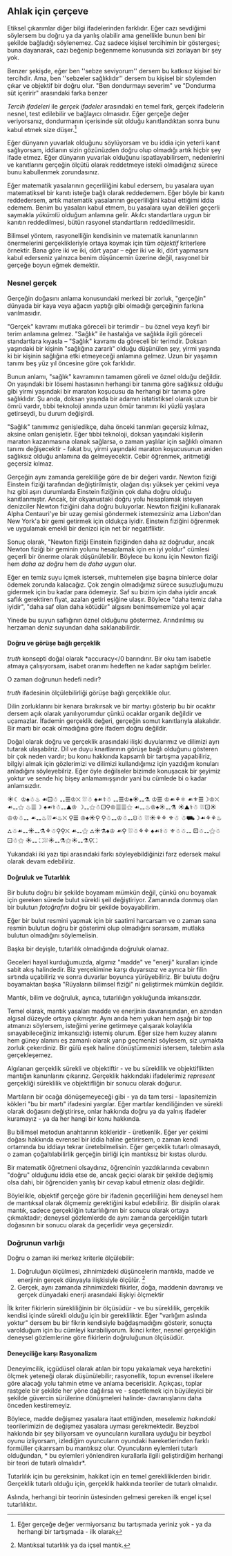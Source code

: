 ## Ahlak için çerçeve

Etiksel çıkarımlar diğer bilgi ifadelerinden farklıdır. Eğer cazı sevdiğimi söylersem bu doğru ya da yanlış olabilir ama genellikle bunun beni bir şekilde bağladığı söylenemez. Caz sadece kişisel tercihimin bir göstergesi; buna dayanarak, cazı beğenip beğenmeme konusunda sizi zorlayan bir şey yok.

Benzer şekişde, eğer ben ''sebze seviyorum'' dersem bu katkısız kişisel bir tercihdir. Ama, ben ''sebzeler sağlıklıdır'' dersem bu kişisel bir söylemden çıkar ve objektif bir doğru olur. "Ben dondurmayı severim" ve "Dondurma süt içeririr" arasındaki farka benzer

*Tercih ifadeleri* ile *gerçek ifadeler* arasındaki en temel fark, gerçek ifadelerin nesnel, test edilebilir ve bağlayıcı olmasıdır. Eğer gerçeğe değer veriyorsanız, dondurmanın içerisinde süt olduğu kanıtlandıktan sonra bunu kabul etmek size düşer.[^1]

Eğer dünyanın yuvarlak olduğunu söylüyorsam ve bu iddia için yeterli kanıt sağlıyorsam, iddianın sizin gözünüzden doğru olup olmadığı artık hiçbir şey ifade etmez. Eğer dünyanın yuvarlak olduğunu ispatlayabilirsem, nedenlerini ve kanıtlarını gerçeğin ölçütü olarak reddetmeye istekli olmadığınız sürece bunu kabullenmek zorundasınız.

Eğer matematik yasalarının geçerliliğini kabul edersem, bu yasalara uyan matematiksel bir kanıtı isteğe bağlı olarak reddedemem. Eğer böyle bir kanıtı reddedersem, artık matematik yasalarının geçerliliğini kabul ettiğimi iddia edemem. Benim bu yasaları kabul etmem, bu yasalara uyan delilleri geçerli saymakla *yükümlü* olduğum anlamına gelir. Akılcı standartlara uygun bir kanıtın reddedilmesi, bütün rasyonel standartların reddedilmesidir.

Bilimsel yöntem, rasyonelliğin kendisinin ve matematik kanunlarının önermelerini gerçeklikleriyle ortaya koymak için tüm *objektif* kriterlere örnektir. Bana göre iki ve iki, dört yapar – eğer iki ve iki, dört yapmasını kabul ederseniz yalnızca benim düşüncemin üzerine değil, rasyonel bir gerçeğe boyun eğmek demektir.

### Nesnel gerçek

Gerçeğin doğasını anlama konusundaki merkezi bir zorluk, "gerçeğin" dünyada bir kaya veya ağacın yaptığı gibi olmadığı gerçeğinin farkına varılmasıdır.

"Gerçek" kavramı mutlaka göreceli bir terimdir – bu öznel veya keyfi bir terim anlamına gelmez. "Sağlık" ile hastalığa ve sağlıkla ilgili göreceli standartlara kıyasla – "Sağlık" kavramı da göreceli bir terimdir. Doksan yaşındaki bir kişinin "sağlığına zararlı" olduğu düşünülen şey, yirmi yaşında ki bir kişinin sağlığına etki etmeyeceği anlamına gelmez. Uzun bir yaşamın tanımı beş yüz yıl öncesine göre çok farklıdır.

Bunun anlamı, "sağlık" kavramının tamamen göreli ve öznel olduğu değildir. On yaşındaki bir lösemi hastasının herhangi bir tanıma göre sağlıksız olduğu gibi yirmi yaşındaki bir maraton koşucusu da herhangi bir tanıma göre sağlıklıdır. Şu anda, doksan yaşında bir adamın istatistiksel olarak uzun bir ömrü vardır, tıbbi teknoloji anında uzun ömür tanımını iki yüzlü yaşlara getirseydi, bu durum değişirdi.

"Sağlık" tanımımız genişledikçe, daha önceki tanımları geçersiz kılmaz, aksine onları genişletir. Eğer tıbbi teknoloji, doksan yaşındaki kişilerin maraton kazanmasına olanak sağlarsa, o zaman yaşlılar için sağlıklı olmanın tanımı değişecektir - fakat bu, yirmi yaşındaki maraton koşucusunun aniden sağlıksız olduğu anlamına da gelmeyecektir. Cebir öğrenmek, aritmetiği geçersiz kılmaz.

Gerçeğin aynı zamanda gerekliliğe göre de bir değeri vardır. Newton fiziği Einstein fiziği tarafından değiştirilmiştir, olağan dışı yüksek yer çekimi veya hız gibi aşırı durumlarda Einstein fiziğinin çok daha doğru olduğu kanıtlanmıştır. Ancak, bir okyanustaki doğru yolu hesaplamak isteyen denizciler Newton fiziğini daha doğru buluyorlar. Newton fiziğini kullanarak Alpha Centauri'ye bir uzay gemisi göndermek istemezsiniz ama Lizbon'dan New York'a bir gemi getirmek için oldukça iyidir. Einstein fiziğini öğrenmek ve uygulamak emekli bir denizci için net bir negatifliktir.

Sonuç olarak, "Newton fiziği Einstein fiziğinden daha az doğrudur, ancak Newton fiziği bir geminin yolunu hesaplamak için en iyi yoldur" cümlesi geçerli bir önerme olarak düşünülebilir. Böylece bu konu için Newton fiziği hem *daha az doğru* hem de *daha uygun* olur.

Eğer en temiz suyu içmek istersek, muhtemelen şişe başına binlerce dolar ödemek zorunda kalacağız. Çok zengin olmadığımız sürece susuzluğumuzu gidermek için bu kadar para ödemeyiz. Saf su bizim için daha iyidir ancak saflık gerektiren fiyat, azalan getiri eşiğine ulaşır. Böylece "daha temiz daha iyidir", "daha saf olan daha kötüdür" algısını benimsememize yol açar

Yinede bu suyun saflığının öznel olduğunu göstermez. Arındırılmış su herzaman deniz suyundan daha saklanabilirdir.

#### Doğru ve görüşe bağlı gerçeklik

*truth* konsepti doğal olarak *accuracy</0 barındırır. Bir oku tam isabetle atmaya çalışıyorsam, isabet oranımı hedeften ne kadar saptığım belirler.</p> 

O zaman doğrunun hedefi nedir?

*truth* ifadesinin ölçülebilirliği görüşe bağlı gerçeklikle olur.

Dilin zorluklarını bir kenara bırakırsak ve bir martıyı gösterip bu bir ocaktır dersem açık olarak yanılıyorumdur çünkü ocaklar organik değildir ve uçamazlar. İfademin gerçeklik değeri, gerçeğin somut kanıtlarıyla alakalıdır. Bir martı bir ocak olmadığına göre ifadem doğru değildir.

Doğal olarak doğru ve gerçeklik arasındaki ilişki duyularımız ve dilimizi ayrı tutarak ulaşabilriz. Dil ve duyu knaıtlarının görüşe bağlı olduğunu gösteren bir çok neden vardır; bu konu hakkında kapsamlı bir tartışma yapabiliriz, bilgiyi almak için gözlerimizi ve dilimizi kullandığımız için yazdığım konuları anladığını söyleyebilriz. Eğer öyle değilseler bizimde konuşacak bir şeyimiz yoktur ve sende hiç bişey anlamamışşındır yani bu cümlede bi o kadar anlamsızdır.

☀☾ ♔♠☃♨ ☙⚀☃ ⚋☰♔⛌ ⛆☃ ♠☙⚕☃ ⚋☰♔♠☀⚋⚗ ♔☰ ♔☙⚘⚛ ☙⚜☰☽♔⛌ ☙⚋⚝ ♨☰☽ ♠☙⚕☃⚋⛰♔ ☽⚋⚝☃⚀⚲♔☰☰⚝ ☙⚋♨♔♠☀⚋⚗ ☀⛰⚕☃ ⛆⚀☀♔♔☃⚋ ☙⚋♨⛆☙♨⛌ ⚲☰ ♔♠☀⚲ ⚲☃⚋♔☃⚋⛻☃ ⛆☀⚘⚘ ⚜☃ ☃⛟☽☙⚘⚘♨ ⛼☃☙⚋☀⚋⚗⚘☃⚲⚲⛌ ☙⚋⚝ ⛼☀⚗♠♔ ☙⚲ ⛆☃⚘⚘ ♠☙⚕☃ ⚜☃☃⚋ ⚀☃⚋⚝☃⚀☃⚝ ☀⚋ ⛶⛆☀⚋⚗⚝☀⚋⚗⚲⛶

Yukarıdaki iki yazı tipi arasındaki farkı söyleyebildiğinizi farz edersek makul olarak devam edebiliriz.

#### Doğruluk ve Tutarlılık

Bir bulutu doğru bir şekilde boyamam mümkün değil, çünkü onu boyamak için gereken sürede bulut sürekli şeil değiştiriyor. Zamanında donmuş olan bir bulutun *fotoğrafını* doğru bir şekilde boyayabilirim.

Eğer bir bulut resmini yapmak için bir saatimi harcarsam ve o zaman sana resmin bulutun doğru bir gösterimi olup olmadığını sorarsam, mutlaka bulutun olmadığını söylemelisin.

Başka bir deyişle, tutarlılık olmadığında doğruluk olamaz.

Geceleri hayal kurduğumuzda, algımız "madde" ve "enerji" kuralları içinde sabit akış halindedir. Biz yerçekimine karşı duyarsızız ve ayrıca bir filin sırtında uçabiliriz ve sonra duvarlar boyunca yürüyebiliriz. Bir bulutu doğru boyamaktan başka "Rüyaların bilimsel fiziği" ni geliştirmek mümkün değildir.

Mantık, bilim ve doğruluk, ayrıca, tutarlılığın yokluğunda imkansızdır.

Temel olarak, mantık yasaları madde ve enerjinin davranışından, en azından algısal düzeyde ortaya çıkmıştır. Aynı anda hem yukarı hem aşağı bir top atmanızı söylersem, isteğimi yerine getirmeye çalışarak kolaylıkla sınayabileceğiniz imkansızlığı istemiş olurum. Eğer size hem kuzey alanını hem güney alanını eş zamanlı olarak yarıp geçmenizi söylesem, siz uymakta zorluk çekerdiniz. Bir gülü eşek haline dönüştürmenizi istersem, talebim asla gerçekleşemez.

Algılanan gerçeklik sürekli ve objektiftir - ve bu süreklilik ve objektiflikten mantığın kanunlarını çıkarırız. Gerçeklik hakkındaki ifadelerimiz *represent* gerçekliği süreklilik ve objektifliğin bir sonucu olarak doğurur.

Martıların bir ocağa dönüşemeyeceği gibi - ya da tam tersi - lapasitemizin kökleri "bu bir martı" ifadesini yargılar. Eğer martılar kendiliğinden ve sürekli olarak doğasını değiştirirse, onlar hakkında doğru ya da yalnış ifadeler kuramayız - ya da her hangi bir konu hakkında.

Bu bilimsel metodun anahtarının kökleridir - üretkenlik. Eğer yer çekimi doğası hakkında evrensel bir iddia haline getirirsem, o zaman kendi ortamında bu iddiayı tekrar üretebilmelisin. Eğer gerçeklik tutarlı olmasaydı, o zaman çoğaltılabilirlik gerçeğin birliği için mantıksız bir kıstas olurdu.

Bir matematik öğretmeni olsaydınız, öğrencinin yazdıklarında cevabının "doğru" olduğunu iddia etse de, ancak geçici olarak bir şekilde değişmiş olsa dahi, bir öğrenciden yanlış bir cevap kabul etmeniz olası değildir.

Böylelikle, objektif gerçeğe göre bir ifadenin geçerliliğini hem deneysel hem de mantıksal olarak ölçmemiz gerektiğini kabul edebiliriz. Bir disiplin olarak mantık, sadece gerçekliğin tutarlılığının bir sonucu olarak ortaya çıkmaktadır; deneysel gözlemlerde de aynı zamanda gerçekliğin tutarlı doğasının bir sonucu olarak da geçerlidir veya geçersizdir.

### Doğrunun varlığı

Doğru o zaman iki merkez kriterle ölçülebilir:

1. Doğruluğun ölçülmesi, zihnimizdeki düşüncelerin mantıkla, madde ve enerjinin gerçek dünyayla ilişkisiyle ölçülür. [^2]
2. Gerçek, aynı zamanda zihnimizdeki fikirler, doğa, maddenin davranışı ve gerçek dünyadaki enerji arasındaki ilişkiyi ölçmektir

İlk kriter fikirlerin sürekliliğinin bir ölçüsüdür - ve bu süreklilik, gerçeklik kendisi içinde sürekli olduğu için bir gerekliliktir. Eğer "varlığım aslında yoktur" dersem bu bir fikrin kendisiyle bağdaşmadığını gösterir, sonuçta varolduğum için bu cümleyi kurabiliyorum. İkinci kriter, nesnel gerçekliğin deneysel gözlemlerine göre fikirlerin doğruluğunun ölçüsüdür.

#### Deneyciliğe karşı Rasyonalizm

Deneyimcilik, içgüdüsel olarak atılan bir topu yakalamak veya hareketini ölçmek yeteneği olarak düşünülebilir; rasyonellik, topun evrensel ilkelere göre alacağı yolu tahmin etme ve anlama becerisidir. Açıkçası, toplar rastgele bir şekilde her yöne dağılırsa ve - sepetlemek için büyüleyici bir şekilde güvercin sürülerine dönüşmeleri halinde- davranışlarını daha önceden kestiremeyiz.

Böylece, madde değişmez yasalara itaat ettiğinden, meselemiz *hakındaki* teorilerimizin de değişmez yasalara uyması gerekmektedir. Beyzbol hakkında bir şey biliyorsam ve oyuncuların kurallara uyduğu bir beyzbol oyunu izliyorsam, izlediğim oyuncuların oyundaki hareketlerinden farklı formüller çıkarırsam bu mantıksız olur. Oyuncuların eylemleri tutarlı olduğundan, * bu eylemleri yönlendiren kurallarla ilgili geliştirdiğim herhangi bir teori de tutarlı olmalıdır*.

Tutarlılık için bu gereksinim, hakikat için en temel gerekliliklerden biridir. Gerçeklik tutarlı olduğu için, gerçeklik hakkında teoriler de tutarlı olmalıdır.

Aslında, herhangi bir teorinin üstesinden gelmesi gereken ilk engel içsel tutarlılıktır.

[^1]: Eğer gerçeğe değer vermiyorsanız bu tartışmada yeriniz yok - ya da herhangi bir tartışmada - ilk olarak

[^2]: Mantıksal tutarlılık ya da içsel mantık.

[^3]: Deneysel bulgular, ya da deneycilik.